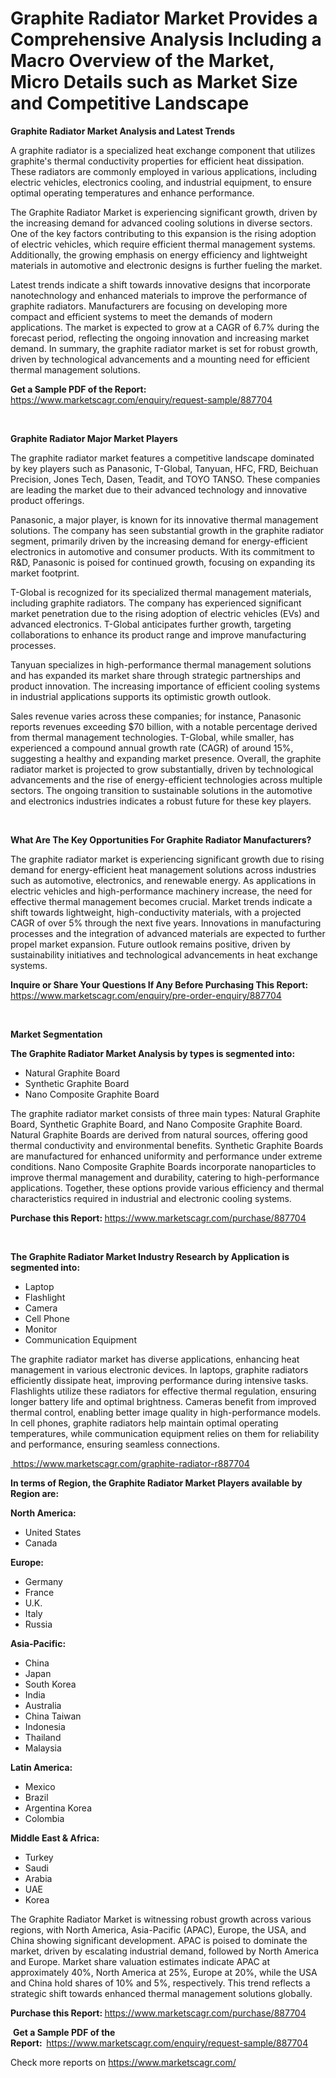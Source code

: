 <p><h1>Graphite Radiator Market Provides a Comprehensive Analysis Including a Macro Overview of the Market, Micro Details such as Market Size and Competitive Landscape</h1></p><p><strong>Graphite Radiator Market Analysis and Latest Trends</strong></p>
<p><p>A graphite radiator is a specialized heat exchange component that utilizes graphite's thermal conductivity properties for efficient heat dissipation. These radiators are commonly employed in various applications, including electric vehicles, electronics cooling, and industrial equipment, to ensure optimal operating temperatures and enhance performance.</p><p>The Graphite Radiator Market is experiencing significant growth, driven by the increasing demand for advanced cooling solutions in diverse sectors. One of the key factors contributing to this expansion is the rising adoption of electric vehicles, which require efficient thermal management systems. Additionally, the growing emphasis on energy efficiency and lightweight materials in automotive and electronic designs is further fueling the market.</p><p>Latest trends indicate a shift towards innovative designs that incorporate nanotechnology and enhanced materials to improve the performance of graphite radiators. Manufacturers are focusing on developing more compact and efficient systems to meet the demands of modern applications. The market is expected to grow at a CAGR of 6.7% during the forecast period, reflecting the ongoing innovation and increasing market demand. In summary, the graphite radiator market is set for robust growth, driven by technological advancements and a mounting need for efficient thermal management solutions.</p></p>
<p><strong>Get a Sample PDF of the Report:&nbsp;</strong> <a href="https://www.marketscagr.com/enquiry/request-sample/887704?utm_campaign=3510&utm_medium=2&utm_source=Github&utm_content=ia&utm_term=01042025&utm_id=graphite-radiator">https://www.marketscagr.com/enquiry/request-sample/887704</a></p>
<p>&nbsp;</p>
<p><strong>Graphite Radiator Major Market Players</strong></p>
<p><p>The graphite radiator market features a competitive landscape dominated by key players such as Panasonic, T-Global, Tanyuan, HFC, FRD, Beichuan Precision, Jones Tech, Dasen, Teadit, and TOYO TANSO. These companies are leading the market due to their advanced technology and innovative product offerings.</p><p>Panasonic, a major player, is known for its innovative thermal management solutions. The company has seen substantial growth in the graphite radiator segment, primarily driven by the increasing demand for energy-efficient electronics in automotive and consumer products. With its commitment to R&D, Panasonic is poised for continued growth, focusing on expanding its market footprint.</p><p>T-Global is recognized for its specialized thermal management materials, including graphite radiators. The company has experienced significant market penetration due to the rising adoption of electric vehicles (EVs) and advanced electronics. T-Global anticipates further growth, targeting collaborations to enhance its product range and improve manufacturing processes.</p><p>Tanyuan specializes in high-performance thermal management solutions and has expanded its market share through strategic partnerships and product innovation. The increasing importance of efficient cooling systems in industrial applications supports its optimistic growth outlook.</p><p>Sales revenue varies across these companies; for instance, Panasonic reports revenues exceeding $70 billion, with a notable percentage derived from thermal management technologies. T-Global, while smaller, has experienced a compound annual growth rate (CAGR) of around 15%, suggesting a healthy and expanding market presence. Overall, the graphite radiator market is projected to grow substantially, driven by technological advancements and the rise of energy-efficient technologies across multiple sectors. The ongoing transition to sustainable solutions in the automotive and electronics industries indicates a robust future for these key players.</p></p>
<p>&nbsp;</p>
<p><strong>What Are The Key Opportunities For Graphite Radiator Manufacturers?</strong></p>
<p><p>The graphite radiator market is experiencing significant growth due to rising demand for energy-efficient heat management solutions across industries such as automotive, electronics, and renewable energy. As applications in electric vehicles and high-performance machinery increase, the need for effective thermal management becomes crucial. Market trends indicate a shift towards lightweight, high-conductivity materials, with a projected CAGR of over 5% through the next five years. Innovations in manufacturing processes and the integration of advanced materials are expected to further propel market expansion. Future outlook remains positive, driven by sustainability initiatives and technological advancements in heat exchange systems.</p></p>
<p><strong>Inquire or Share Your Questions If Any Before Purchasing This Report:</strong> <a href="https://www.marketscagr.com/enquiry/pre-order-enquiry/887704?utm_campaign=3510&utm_medium=2&utm_source=Github&utm_content=ia&utm_term=01042025&utm_id=graphite-radiator">https://www.marketscagr.com/enquiry/pre-order-enquiry/887704</a></p>
<p>&nbsp;</p>
<p><strong>Market Segmentation</strong></p>
<p><strong>The Graphite Radiator Market Analysis by types is segmented into:</strong></p>
<p><ul><li>Natural Graphite Board</li><li>Synthetic Graphite Board</li><li>Nano Composite Graphite Board</li></ul></p>
<p><p>The graphite radiator market consists of three main types: Natural Graphite Board, Synthetic Graphite Board, and Nano Composite Graphite Board. Natural Graphite Boards are derived from natural sources, offering good thermal conductivity and environmental benefits. Synthetic Graphite Boards are manufactured for enhanced uniformity and performance under extreme conditions. Nano Composite Graphite Boards incorporate nanoparticles to improve thermal management and durability, catering to high-performance applications. Together, these options provide various efficiency and thermal characteristics required in industrial and electronic cooling systems.</p></p>
<p><strong>Purchase this Report:&nbsp;</strong><a href="https://www.marketscagr.com/purchase/887704?utm_campaign=3510&utm_medium=2&utm_source=Github&utm_content=ia&utm_term=01042025&utm_id=graphite-radiator">https://www.marketscagr.com/purchase/887704</a></p>
<p>&nbsp;</p>
<p><strong>The Graphite Radiator Market Industry Research by Application is segmented into:</strong></p>
<p><ul><li>Laptop</li><li>Flashlight</li><li>Camera</li><li>Cell Phone</li><li>Monitor</li><li>Communication Equipment</li></ul></p>
<p><p>The graphite radiator market has diverse applications, enhancing heat management in various electronic devices. In laptops, graphite radiators efficiently dissipate heat, improving performance during intensive tasks. Flashlights utilize these radiators for effective thermal regulation, ensuring longer battery life and optimal brightness. Cameras benefit from improved thermal control, enabling better image quality in high-performance models. In cell phones, graphite radiators help maintain optimal operating temperatures, while communication equipment relies on them for reliability and performance, ensuring seamless connections.</p></p>
<p><a href="https://www.marketscagr.com/graphite-radiator-r887704?utm_campaign=3510&utm_medium=2&utm_source=Github&utm_content=ia&utm_term=01042025&utm_id=graphite-radiator">&nbsp;https://www.marketscagr.com/graphite-radiator-r887704</a></p>
<p><strong>In terms of Region, the Graphite Radiator Market Players available by Region are:</strong></p>
<p>
    <p> <strong> North America: </strong>
        <ul>
            <li>United States</li>
            <li>Canada</li>
        </ul>
        </p> 
    <p> <strong> Europe: </strong>
        <ul>
            <li>Germany</li>
            <li>France</li>
            <li>U.K.</li>
            <li>Italy</li>
            <li>Russia</li>
        </ul>
        </p> 
    <p> <strong> Asia-Pacific: </strong>
        <ul>
            <li>China</li>
            <li>Japan</li>
            <li>South Korea</li>
            <li>India</li>
            <li>Australia</li>
            <li>China Taiwan</li>
            <li>Indonesia</li>
            <li>Thailand</li>
            <li>Malaysia</li>
        </ul>
        </p> 
    <p> <strong> Latin America: </strong>
        <ul>
            <li>Mexico</li>
            <li>Brazil</li>
            <li>Argentina Korea</li>
            <li>Colombia</li>
        </ul>
        </p> 
    <p> <strong> Middle East & Africa: </strong>
        <ul>
            <li>Turkey</li>
            <li>Saudi</li>
            <li>Arabia</li>
            <li>UAE</li>
            <li>Korea</li>
        </ul>
    </p>
    </p>
<p><p>The Graphite Radiator Market is witnessing robust growth across various regions, with North America, Asia-Pacific (APAC), Europe, the USA, and China showing significant development. APAC is poised to dominate the market, driven by escalating industrial demand, followed by North America and Europe. Market share valuation estimates indicate APAC at approximately 40%, North America at 25%, Europe at 20%, while the USA and China hold shares of 10% and 5%, respectively. This trend reflects a strategic shift towards enhanced thermal management solutions globally.</p></p>
<p><strong>Purchase this Report: </strong><a href="https://www.marketscagr.com/purchase/887704?utm_campaign=3510&utm_medium=2&utm_source=Github&utm_content=ia&utm_term=01042025&utm_id=graphite-radiator">https://www.marketscagr.com/purchase/887704</a></p>
<p>&nbsp;<strong>Get a Sample PDF of the Report:&nbsp;&nbsp;</strong><a href="https://www.marketscagr.com/enquiry/request-sample/887704?utm_campaign=3510&utm_medium=2&utm_source=Github&utm_content=ia&utm_term=01042025&utm_id=graphite-radiator">https://www.marketscagr.com/enquiry/request-sample/887704</a></p>
<p><strong></strong></p>
<p>Check more reports on <a href="https://www.marketscagr.com/?utm_campaign=3510&utm_medium=2&utm_source=Github&utm_content=ia&utm_term=01042025&utm_id=graphite-radiator">https://www.marketscagr.com/</a></p>
